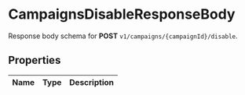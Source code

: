 

# CampaignsDisableResponseBody

Response body schema for **POST** `v1/campaigns/{campaignId}/disable`.

## Properties

| Name | Type | Description |
|------------ | ------------- | ------------- |



